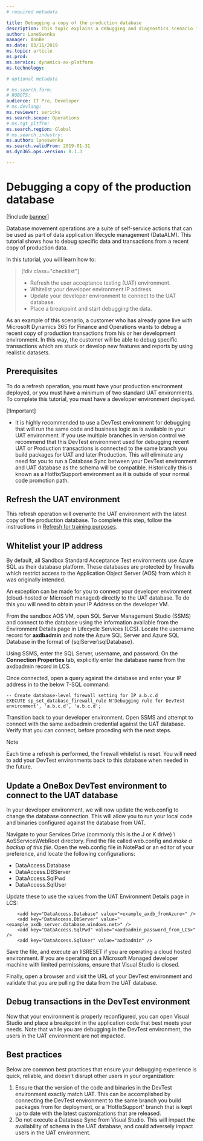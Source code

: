 ```yaml
---
# required metadata

title: Debugging a copy of the production database
description: This topic explains a debugging and diagnostics scenario for Microsoft Dynamics 365 for Finance and Operations.
author: LaneSwenka
manager: AnnBe
ms.date: 03/11/2019
ms.topic: article
ms.prod: 
ms.service: dynamics-ax-platform
ms.technology: 

# optional metadata

# ms.search.form: 
# ROBOTS: 
audience: IT Pro, Developer
# ms.devlang: 
ms.reviewer: sericks
ms.search.scope: Operations
# ms.tgt_pltfrm: 
ms.search.region: Global
# ms.search.industry: 
ms.author: laneswenka
ms.search.validFrom: 2019-01-31
ms.dyn365.ops.version: 8.1.3

---
```


# Debugging a copy of the production database

[!include [banner](../includes/banner.md)]

Database movement operations are a suite of self-service actions that can be used as part of data application lifecycle management (DataALM). This tutorial shows how to debug specific data and transactions from a recent copy of production data.

In this tutorial, you will learn how to:

> [!div class="checklist"]
> * Refresh the user acceptance testing (UAT) environment.
> * Whitelist your developer environment IP address.
> * Update your developer environment to connect to the UAT database.
> * Place a breakpoint and start debugging the data.

As an example of this scenario, a customer who has already gone live with Microsoft Dynamics 365 for Finance and Operations wants to debug a recent copy of production transactions from his or her development environment. In this way, the customer will be able to debug specific transactions which are stuck or develop new features and reports by using realistic datasets.

## Prerequisites

To do a refresh operation, you must have your production environment deployed, or you must have a minimum of two standard UAT environments. To complete this tutorial, you must have a developer environment deployed.

[!Important]
- It is highly recommended to use a DevTest environment for debugging that will run the same code and business logic as is available in your UAT environment.  If you use multiple branches in version control we recommend that this DevTest environment used for debugging recent UAT or Production transactions is connected to the same branch you build packages for UAT and later Production.  This will eliminate any need for you to run a Database Sync between your DevTest environment and UAT database as the schema will be compatible.  Historically this is known as a Hotfix/Support environment as it is outside of your normal code promotion path.

## Refresh the UAT environment 

This refresh operation will overwrite the UAT environment with the latest copy of the production database. To complete this step, follow the instructions in [Refresh for training purposes](dbmovement-scenario-general-refresh.md).

## Whitelist your IP address
By default, all Sandbox Standard Acceptance Test environments use Azure SQL as their database platform.  These databases are protected by firewalls which restrict access to the Application Object Server (AOS) from which it was originally intended.  

An exception can be made for you to connect your developer environment (cloud-hosted or Microsoft managed) directly to the UAT database. To do this you will need to obtain your IP Address on the developer VM.

From the sandbox AOS VM, open SQL Server Management Studio (SSMS) and connect to the database using the information available from the Environment Details page in Lifecycle Services (LCS).  Locate the username record for **axdbadmin** and note the Azure SQL Server and Azure SQL Database in the format of {sqlServer\sqlDatabase}. 

Using SSMS, enter the SQL Server, username, and password.  On the **Connection Properties** tab, explicitly enter the database name from the axdbadmin record in LCS.  

Once connected, open a query against the database and enter your IP address in to the below T-SQL command:
```
-- Create database-level firewall setting for IP a.b.c.d 
EXECUTE sp_set_database_firewall_rule N'Debugging rule for DevTest environment', 'a.b.c.d', 'a.b.c.d'; 
```
Transition back to your developer environment.  Open SSMS and attempt to connect with the same axdbadmin credential against the UAT database.  Verify that you can connect, before proceding with the next steps.

> [!Note]
> Each time a refresh is performed, the firewall whitelist is reset.  You will need to add your DevTest environments back to this database when needed in the future.

## Update a OneBox DevTest environment to connect to the UAT database
In your developer environment, we will now update the web.config to change the database connection.  This will allow you to run your local code and binaries configured against the database from UAT.  

Navigate to your Services Drive (commonly this is the J or K drive) \ AoSService\WebRoot directory.  Find the file called web.config and *make a backup of this file*.  Open the web.config file in NotePad or an editor of your preference, and locate the following configurations:
- DataAccess.Database
- DataAccess.DBServer
- DataAccess.SqlPwd
- DataAccess.SqlUser

Update these to use the values from the UAT Environment Details page in LCS:
```
    <add key="DataAccess.Database" value="<example_axdb_fromAzure>" />
    <add key="DataAccess.DbServer" value="<example_axdb_server.database.windows.net>" />
    <add key="DataAccess.SqlPwd" value="<axdbadmin_password_from_LCS>" />
    <add key="DataAccess.SqlUser" value="axdbadmin" />
```
Save the file, and execute an IISRESET if you are operating a cloud hosted environment.  If you are operating on a Microsoft Managed developer machine with limited permissions, ensure that Visual Studio is closed.  

Finally, open a browser and visit the URL of your DevTest environment and validate that you are pulling the data from the UAT database.

## Debug transactions in the DevTest environment
Now that your environment is properly reconfigured, you can open Visual Studio and place a breakpoint in the application code that best meets your needs.  Note that while you are debugging in the DevTest environment, the users in the UAT environment are not impacted.  

## Best practices 
Below are common best practices that ensure your debugging experience is quick, reliable, and doesn't disrupt other users in your organization:
1. Ensure that the version of the code and binaries in the DevTest environment exactly match UAT.  This can be accomplished by connecting the DevTest environment to the same branch you build packages from for deployment, or a 'HotfixSupport' branch that is kept up to date with the latest customizations that are released.
2. Do not execute a Database Sync from Visual Studio.  This will impact the availability of schema in the UAT database, and could adversely impact users in the UAT environment.


